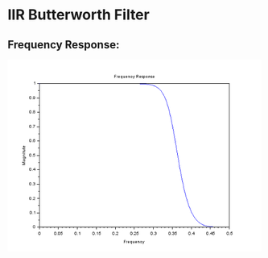 # IIR Butterworth Filter

## Frequency Response:
![output](Frequency%20Response%20Graph_Butterworth.png)
